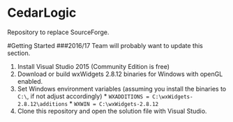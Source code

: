 # CedarLogic
Repository to replace SourceForge.

#Getting Started
###2016/17 Team will probably want to update this section.
  1. Install Visual Studio 2015 (Community Edition is free)
  2. Download or build wxWidgets 2.8.12 binaries for Windows with openGL enabled.
  3. Set Windows environment variables (assuming you install the binaries to `C:\`, if not adjust accordingly)
    * `WXADDITIONS = C:\wxWidgets-2.8.12\additions`
    * `WXWIN = C:\wxWidgets-2.8.12`
  4. Clone this repository and open the solution file with Visual Studio.

